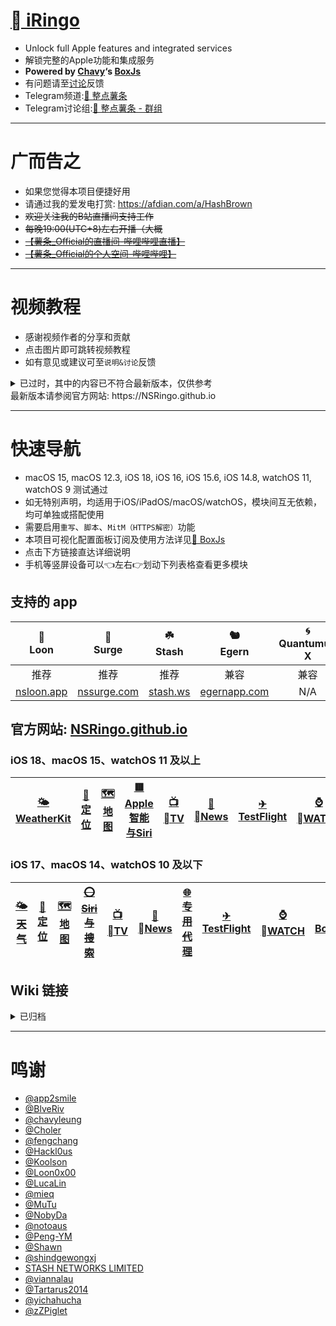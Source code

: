 # [ iRingo](https://NSRingo.github.io/)
  * Unlock full Apple features and integrated services
  * 解锁完整的Apple功能和集成服务
  * **Powered by [Chavy](https://github.com/chavyleung)‘s [BoxJs](https://chavyleung.gitbook.io/boxjs/)**
  * 有问题请至[讨论](https://github.com/orgs/NSRingo/discussions)反馈
  * Telegram频道:[🍟 整点薯条](https://t.me/GetSomeFriesChannel)
  * Telegram讨论组:[🍟 整点薯条 - 群组](https://t.me/GetSomeFries)

---
# 广而告之
  * 如果您觉得本项目便捷好用
  * 请通过我的爱发电打赏: https://afdian.com/a/HashBrown
  * ~~欢迎关注我的B站直播间支持工作~~
  * ~~每晚19:00(UTC+8)左右开播（大概~~
  * [~~【薯条_Official的直播间-哔哩哔哩直播】~~](https://b23.tv/1LeNwhE)
  * [~~【薯条_Official的个人空间-哔哩哔哩】~~](https://b23.tv/Z6GIBAE)

---
# 视频教程
  * 感谢视频作者的分享和贡献
  * 点击图片即可跳转视频教程
  * 如有意见或建议可至`说明&讨论`反馈
<details>
<summary>已过时，其中的内容已不符合最新版本，仅供参考<br>最新版本请参阅官方网站: https://NSRingo.github.io</summary>

| [Hell Cell](https://www.youtube.com/c/HellCell) | [Time](https://www.youtube.com/channel/UChfq00yeRrW4pB3idAypPVw) |
| :---: | :---: |
| [说明&讨论](https://t.me/HellCellZC123/1802) | [说明&讨论](https://t.me/GetSomeFriesChannel/119) |
| [![iRingo教程01：给你的苹果前所未有的Siri与搜索体验](https://res.cloudinary.com/marcomontalbano/image/upload/v1656898276/video_to_markdown/images/youtube--zNWVT08Hju0-c05b58ac6eb4c4700831b2b3070cd403.jpg)](https://www.youtube.com/watch?v=zNWVT08Hju0 "iRingo教程01：给你的苹果前所未有的Siri与搜索体验") | [![iRingo Siri建议,天气激活](https://res.cloudinary.com/marcomontalbano/image/upload/v1656898353/video_to_markdown/images/youtube--G-RH7icI9Wc-c05b58ac6eb4c4700831b2b3070cd403.jpg)](https://www.youtube.com/watch?v=G-RH7icI9Wc "iRingo Siri建议,天气激活") |
</details>

---
# 快速导航
  * macOS 15, macOS 12.3, iOS 18, iOS 16, iOS 15.6, iOS 14.8, watchOS 11, watchOS 9 测试通过
  * 如无特别声明，均适用于iOS/iPadOS/macOS/watchOS，模块间互无依赖，均可单独或搭配使用
  * 需要启用`重写`、`脚本`、`MitM（HTTPS解密）`功能
  * 本项目可视化配置面板订阅及使用方法详见[🧰 BoxJs](../../../../BoxJs/wiki)
  * 点击下方链接直达详细说明
  * 手机等竖屏设备可以👈左右👉划动下列表格查看更多模块

## 支持的 app
| 🎈<br/>Loon | 🌊<br/>Surge | ☘️<br/>Stash |🐿️<br/>Egern | 🌀<br/>Quantumult X | 🚀<br/>Shadowrocket |
| :---: | :---: | :---: | :---: | :---: | :---: |
| 推荐 | 推荐 | 推荐 | 兼容 | 兼容 | 部分兼容 |
| [nsloon.app](https://nsloon.app/) | [nssurge.com](https://nssurge.com/) | [stash.ws](https://stash.ws/) | [egernapp.com](https://egernapp.com/) | N/A | N/A |

## 官方网站: [NSRingo.github.io](https://NSRingo.github.io/)
### iOS 18、macOS 15、watchOS 11 及以上
| [🌤<br/>WeatherKit](https://nsringo.github.io/guide/Weather/weather-kit) | [📍<br/>定位](https://nsringo.github.io/guide/GeoServices/location) | [🗺️<br/>地图](https://nsringo.github.io/guide/GeoServices/maps) | [🟥<br/>Apple智能与Siri](https://nsringo.github.io/guide/Siri/apple-intelligence-and-siri) | [📺<br/>TV](https://nsringo.github.io/guide/apple-tv) | [📰<br/>News](https://nsringo.github.io/guide/apple-news) | [✈<br/>TestFlight](https://nsringo.github.io/guide/test-flight) | [⌚️<br/>WATCH](https://nsringo.github.io/guide/apple-watch) | [🧰<br/>BoxJs](https://nsringo.github.io/guide/box-js) |
| :---: | :---: | :---: | :---: | :---: | :---: | :---: | :---: | :---: |

### iOS 17、macOS 14、watchOS 10 及以下
| [~~🌤<br/>天气~~](https://nsringo.github.io/guide/Weather/weather) | [📍<br/>定位](https://nsringo.github.io/guide/GeoServices/location) | [🗺️<br/>地图](https://nsringo.github.io/guide/GeoServices/maps) | [~~⭕<br/>Siri与搜索~~](https://nsringo.github.io/guide/Siri/siri-and-search) | [📺<br/>TV](https://nsringo.github.io/guide/apple-tv) | [📰<br/>News](https://nsringo.github.io/guide/apple-news) | [~~🌐<br/>专用代理~~](https://nsringo.github.io/guide/private-relay) | [✈<br/>TestFlight](https://nsringo.github.io/guide/test-flight) | [⌚️<br/>WATCH](https://nsringo.github.io/guide/apple-watch) | [🧰<br/>BoxJs](https://nsringo.github.io/guide/box-js) |
| :---: | :---: | :---: | :---: | :---: | :---: | :---: | :---: | :---: | :---: |

## Wiki 链接
<details>
<summary>已归档</summary>

### iOS 18、macOS 15、watchOS 11 及以上
| [🌤<br/>WeatherKit](../../../../WeatherKit/wiki) | [📍<br/>定位](../../../../GeoServices/wiki) | [🗺️<br/>地图](../../../../GeoServices/wiki) | [🟥<br/>Apple智能与Siri](../../../../Siri/wiki/🟥-Apple智能与Siri) | [📺<br/>TV](../../../../TV/wiki) | [📰<br/>News](../../../../News/wiki) | [✈<br/>TestFlight](../../../../TestFlight/wiki) | [⌚️<br/>WATCH](../../../../Watch/wiki) | [🧰<br/>BoxJs](../../../../BoxJs/wiki) |
| :---: | :---: | :---: | :---: | :---: | :---: | :---: | :---: | :---: |

### iOS 17、macOS 14、watchOS 10 及以下
| [~~🌤<br/>天气~~](../../../../Weather/wiki) | [📍<br/>定位](../../../../GeoServices/wiki) | [🗺️<br/>地图](../../../../GeoServices/wiki) | [~~⭕<br/>Siri与搜索~~](../../../../Siri/wiki/⭕-Siri与搜索) | [📺<br/>TV](../../../../TV/wiki) | [📰<br/>News](../../../../News/wiki) | [⌚️<br/>WATCH](../../../../Watch/wiki) | [~~🌐<br/>专用代理~~](../../../../PrivateRelay/wiki) | [✈<br/>TestFlight](../../../../TestFlight/wiki) | [🧰<br/>BoxJs](../../../../BoxJs/wiki) |
| :---: | :---: | :---: | :---: | :---: | :---: | :---: | :---: | :---: | :---: |
</details>

---
# 鸣谢
  * [@app2smile](https://github.com/app2smile)
  * [@BlveRiv](https://github.com/Maasea)
  * [@chavyleung](https://github.com/chavyleung)
  * [@Choler](https://github.com/Choler)
  * [@fengchang](https://github.com/fengchang)
  * [@Hackl0us](https://github.com/Hackl0us)
  * [@Koolson](https://github.com/Koolson)
  * [@Loon0x00](https://github.com/Loon0x00)
  * [@LucaLin](https://github.com/LucaLin233)
  * [@mieq](https://github.com/mieqq)
  * [@MuTu](https://github.com/githubdulong)
  * [@NobyDa](https://github.com/NobyDa)
  * [@notoaus](https://github.com/notoaus)
  * [@Peng-YM](https://github.com/Peng-YM)
  * [@Shawn](https://github.com/KOP-XIAO)
  * [@shindgewongxj](https://github.com/shindgewongxj)
  * [STASH NETWORKS LIMITED](https://github.com/STASH-NETWORKS-LIMITED)
  * [@viannalau](https://github.com/StashNetworks)
  * [@Tartarus2014](https://github.com/Tartarus2014)
  * [@yichahucha](https://github.com/yichahucha)
  * [@zZPiglet](https://github.com/zZPiglet)
